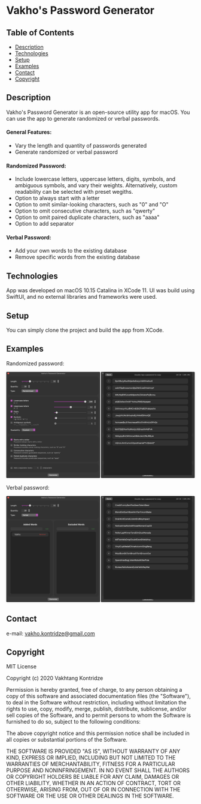 # Vakho's Password Generator

## Table of Contents
- [Description](#description)
- [Technologies](#technologies)
- [Setup](#setup)
- [Examples](#examples)
- [Contact](#contact)
- [Copyright](#copyright)

## Description
Vakho's Password Generator is an open-source utility app for macOS. You can use the app to generate randomized or verbal passwords.

#### General Features:
- Vary the length and quantity of passwords generated
- Generate randomized or verbal password

#### Randomized Password:
- Include lowercase letters, uppercase letters, digits, symbols, and ambiguous symbols, and vary their weights. Alternatively, custom readability can be selected with preset wegiths.
- Option to always start with a letter
- Option to omit similar-looking characters, such as "0" and "O"
- Option to omit consecutive characters, such as "qwerty"
- Option to omit paired duplicate characters, such as "aaaa"
- Option to add separator

#### Verbal Password:
- Add your own words to the existing database
- Remove specific words from the existing database

## Technologies
App was developed on macOS 10.15 Catalina in XCode 11. UI was build using SwiftUI, and no external libraries and frameworks were used.

## Setup
You can simply clone the project and build the app from XCode.

## Examples
Randomized password:

![Randomized](./img/Randomized.jpg)

Verbal password:

![Verbal](./img/Verbal.jpg)

## Contact
e-mail: [vakho.kontridze@gmail.com](mailto:vakho.kontridze@gmail.com)

## Copyright
MIT License

Copyright (c) 2020 Vakhtang Kontridze

Permission is hereby granted, free of charge, to any person obtaining a copy
of this software and associated documentation files (the "Software"), to deal
in the Software without restriction, including without limitation the rights
to use, copy, modify, merge, publish, distribute, sublicense, and/or sell
copies of the Software, and to permit persons to whom the Software is
furnished to do so, subject to the following conditions:

The above copyright notice and this permission notice shall be included in all
copies or substantial portions of the Software.

THE SOFTWARE IS PROVIDED "AS IS", WITHOUT WARRANTY OF ANY KIND, EXPRESS OR
IMPLIED, INCLUDING BUT NOT LIMITED TO THE WARRANTIES OF MERCHANTABILITY,
FITNESS FOR A PARTICULAR PURPOSE AND NONINFRINGEMENT. IN NO EVENT SHALL THE
AUTHORS OR COPYRIGHT HOLDERS BE LIABLE FOR ANY CLAIM, DAMAGES OR OTHER
LIABILITY, WHETHER IN AN ACTION OF CONTRACT, TORT OR OTHERWISE, ARISING FROM,
OUT OF OR IN CONNECTION WITH THE SOFTWARE OR THE USE OR OTHER DEALINGS IN THE
SOFTWARE.
